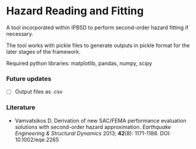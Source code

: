 # Hazard Reading and Fitting

A tool incorporated within IPBSD to perform second-order hazard fitting if necessary.

The tool works with pickle files to generate outputs in pickle format for the later stages of the framework.

Required python libraries: matplotlib, pandas, numpy, scipy

### Future updates

* [ ] Output files as .csv

### Literature

* Vamvatsikos D. Derivation of new SAC/FEMA performance evaluation solutions with second-order hazard approximation. 
*Earthquake Engineering & Structural Dynamics* 2013; **42**(8): 1171-1188. DOI: 10.1002/eqe.2265
